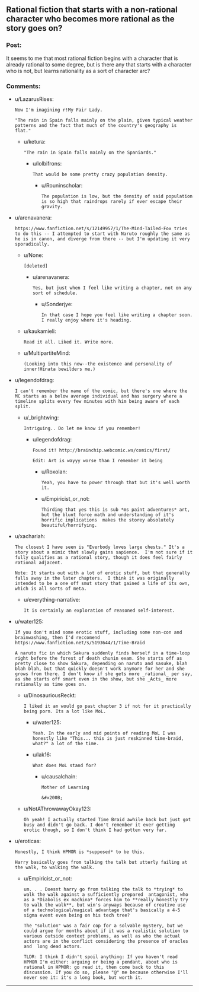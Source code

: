 ## Rational fiction that starts with a non-rational character who becomes more rational as the story goes on?

### Post:

It seems to me that most rational fiction begins with a character that is already rational to some degree, but is there any that starts with a character who is not, but learns rationality as a sort of character arc?

### Comments:

- u/LazarusRises:
  ```
  Now I'm imagining r!My Fair Lady.

  "The rain in Spain falls mainly on the plain, given typical weather patterns and the fact that much of the country's geography is flat."
  ```

  - u/ketura:
    ```
    "The rain in Spain falls mainly on the Spaniards."
    ```

    - u/lolbifrons:
      ```
      That would be some pretty crazy population density.
      ```

      - u/Rouninscholar:
        ```
        The population is low, but the density of said population is so high that raindrops rarely if ever escape their gravity.
        ```

- u/arenavanera:
  ```
  https://www.fanfiction.net/s/12149957/1/The-Mind-Tailed-Fox tries to do this -- I attempted to start with Naruto roughly the same as he is in canon, and diverge from there -- but I'm updating it very sporadically.
  ```

  - u/None:
    ```
    [deleted]
    ```

    - u/arenavanera:
      ```
      Yes, but just when I feel like writing a chapter, not on any sort of schedule.
      ```

      - u/Sonderjye:
        ```
        In that case I hope you feel like writing a chapter soon. I really enjoy where it's heading.
        ```

  - u/kaukamieli:
    ```
    Read it all. Liked it. Write more.
    ```

  - u/MultipartiteMind:
    ```
    (Looking into this now--the existence and personality of inner!Hinata bewilders me.)
    ```

- u/legendofdrag:
  ```
  I can't remember the name of the comic, but there's one where the MC starts as a below average individual and has surgery where a timeline splits every few minutes with him being aware of each split.
  ```

  - u/_brightwing:
    ```
    Intriguing.. Do let me know if you remember!
    ```

    - u/legendofdrag:
      ```
      Found it! http://brainchip.webcomic.ws/comics/first/ 

      Edit: Art is wayyy worse than I remember it being
      ```

      - u/Roxolan:
        ```
        Yeah, you have to power through that but it's well worth it.
        ```

      - u/Empiricist_or_not:
        ```
        Thirding that yes this is sub *ms paint adventures* art, but the blunt force math and understanding of it's horrific implications  makes the storey absolutely beautiful/horrifying.
        ```

- u/xachariah:
  ```
  The closest I have seen is "Everbody loves large chests." It's a story about a mimic that slowly gains sapience.  I'm not sure if it fully qualifies as a rational story, though it does feel fairly rational adjacent.

  Note: It starts out with a lot of erotic stuff, but that generally falls away in the later chapters.  I think it was originally intended to be a one off smut story that gained a life of its own, which is all sorts of meta.
  ```

  - u/everything-narrative:
    ```
    It is certainly an exploration of reasoned self-interest.
    ```

- u/water125:
  ```
  If you don't mind some erotic stuff, including some non-con and brainwashing, then I'd reccomend https://www.fanfiction.net/s/5193644/1/Time-Braid

  A naruto fic in which Sakura suddenly finds herself in a time-loop right before the forest of death chunin exam. She starts off as pretty close to show Sakura, depending on naruto and sasuke, blah blah blah, but that quickly doesn't work anymore for her and she grows from there. I don't know if she gets more _rational_ per say, as she starts off smart even in the show, but she _Acts_ more rationally as time goes on.
  ```

  - u/DinosauriousReckt:
    ```
    I liked it an would go past chapter 3 if not for it practically being porn. Its a lot like MoL.
    ```

    - u/water125:
      ```
      Yeah. In the early and mid points of reading MoL I was honestly like "This... this is just reskinned time-braid, what?" a lot of the time.
      ```

    - u/lak16:
      ```
      What does MoL stand for?
      ```

      - u/causalchain:
        ```
        Mother of Learning

        &#x200B;
        ```

  - u/NotAThrowawayOkay123:
    ```
    Oh yeah! I actually started Time Braid awhile back but just got busy and didn't go back. I don't remember it ever getting erotic though, so I don't think I had gotten very far.
    ```

- u/eroticas:
  ```
  Honestly, I think HPMOR is *supposed* to be this. 

  Harry basically goes from talking the talk but utterly failing at the walk, to walking the walk.
  ```

  - u/Empiricist_or_not:
    ```
    um. . . Doesnt harry go from talking the talk to *trying* to walk the walk against a sufficiently prepared  antagonist, who  as a *Diabolis ex machina* forces him to **really honestly try to walk the walk**, but win's anyways because of creative use of a technological/magical advantage that's basically a 4-5 sigma event even being on his tech tree?  

    The "solution" was a fair cop for a solvable mystery, but we could argue for months about if it was a realistic solution to various outside context problems, as well as who the actual actors are in the conflict considering the presence of oracles and  long dead actors.

    TLDR: I think I didn't spoil anything: If you haven't read HPMOR I'm either: arguing or being a pendant, about who is rational in HPMOR: go read it, then come back to this discussion. If you do so, please "@" me because otherwise I'll never see it: it's a long book, but worth it.
    ```

---

